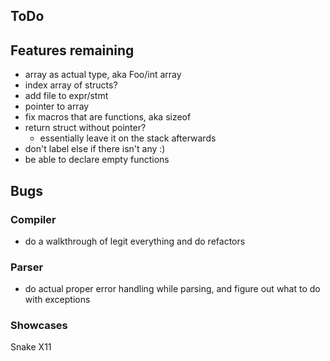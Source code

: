 ## ToDo

## Features remaining


* array as actual type, aka Foo/int array 
* index array of structs?
* add file to expr/stmt
* pointer to array
* fix macros that are functions, aka sizeof
* return struct without pointer?
  * essentially leave it on the stack afterwards
* don't label else if there isn't any :)
* be able to declare empty functions




## Bugs
### Compiler
* do a walkthrough of legit everything and do refactors


### Parser
* do actual proper error handling while parsing, and figure out what to do with exceptions


### Showcases
Snake X11 

